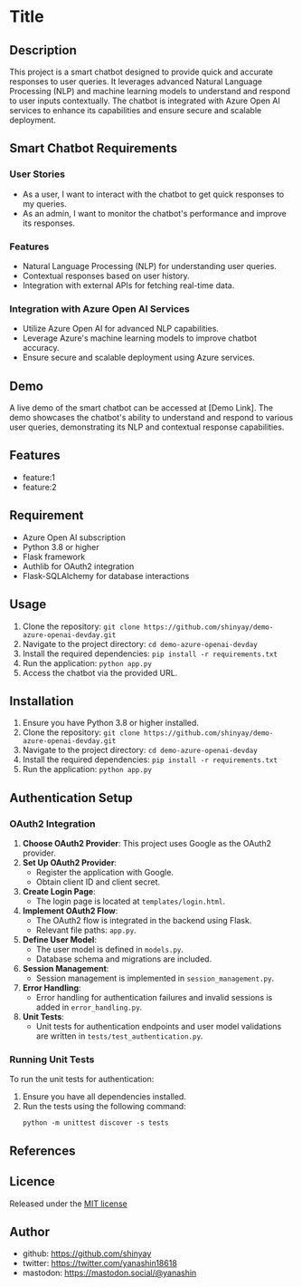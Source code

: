 # Title

## Description
This project is a smart chatbot designed to provide quick and accurate responses to user queries. It leverages advanced Natural Language Processing (NLP) and machine learning models to understand and respond to user inputs contextually. The chatbot is integrated with Azure Open AI services to enhance its capabilities and ensure secure and scalable deployment.

## Smart Chatbot Requirements

### User Stories
- As a user, I want to interact with the chatbot to get quick responses to my queries.
- As an admin, I want to monitor the chatbot's performance and improve its responses.

### Features
- Natural Language Processing (NLP) for understanding user queries.
- Contextual responses based on user history.
- Integration with external APIs for fetching real-time data.

### Integration with Azure Open AI Services
- Utilize Azure Open AI for advanced NLP capabilities.
- Leverage Azure's machine learning models to improve chatbot accuracy.
- Ensure secure and scalable deployment using Azure services.

## Demo
A live demo of the smart chatbot can be accessed at [Demo Link]. The demo showcases the chatbot's ability to understand and respond to various user queries, demonstrating its NLP and contextual response capabilities.

## Features

- feature:1
- feature:2

## Requirement
- Azure Open AI subscription
- Python 3.8 or higher
- Flask framework
- Authlib for OAuth2 integration
- Flask-SQLAlchemy for database interactions

## Usage
1. Clone the repository: `git clone https://github.com/shinyay/demo-azure-openai-devday.git`
2. Navigate to the project directory: `cd demo-azure-openai-devday`
3. Install the required dependencies: `pip install -r requirements.txt`
4. Run the application: `python app.py`
5. Access the chatbot via the provided URL.

## Installation
1. Ensure you have Python 3.8 or higher installed.
2. Clone the repository: `git clone https://github.com/shinyay/demo-azure-openai-devday.git`
3. Navigate to the project directory: `cd demo-azure-openai-devday`
4. Install the required dependencies: `pip install -r requirements.txt`
5. Run the application: `python app.py`

## Authentication Setup

### OAuth2 Integration
1. **Choose OAuth2 Provider**: This project uses Google as the OAuth2 provider.
2. **Set Up OAuth2 Provider**:
   - Register the application with Google.
   - Obtain client ID and client secret.
3. **Create Login Page**:
   - The login page is located at `templates/login.html`.
4. **Implement OAuth2 Flow**:
   - The OAuth2 flow is integrated in the backend using Flask.
   - Relevant file paths: `app.py`.
5. **Define User Model**:
   - The user model is defined in `models.py`.
   - Database schema and migrations are included.
6. **Session Management**:
   - Session management is implemented in `session_management.py`.
7. **Error Handling**:
   - Error handling for authentication failures and invalid sessions is added in `error_handling.py`.
8. **Unit Tests**:
   - Unit tests for authentication endpoints and user model validations are written in `tests/test_authentication.py`.

### Running Unit Tests
To run the unit tests for authentication:
1. Ensure you have all dependencies installed.
2. Run the tests using the following command:
   ```
   python -m unittest discover -s tests
   ```

## References

## Licence

Released under the [MIT license](https://gist.githubusercontent.com/shinyay/56e54ee4c0e22db8211e05e70a63247e/raw/f3ac65a05ed8c8ea70b653875ccac0c6dbc10ba1/LICENSE)

## Author

- github: <https://github.com/shinyay>
- twitter: <https://twitter.com/yanashin18618>
- mastodon: <https://mastodon.social/@yanashin>
